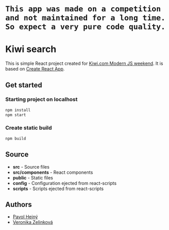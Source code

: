 # `This app was made on a competition and not maintained for a long time. So expect a very pure code quality.`


# Kiwi search

This is simple React project created for [Kiwi.com Modern JS weekend](https://jsweekend.cz/). It is based on [Create React App](https://github.com/facebook/create-react-app).

## Get started


### Starting project on localhost

```bash
npm install
npm start
```


### Create static build

```bash
npm build
```


## Source

- **src** - Source files
- **src/components** - React components
- **public** - Static files
- **config** - Configuration ejected from react-scripts
- **scripts** - Scripts ejected from react-scripts


## Authors

- [Pavol Hejný](https://www.pavolhejny.com/)
- [Veronika Zelinková](http://www.vzelinkova.xyz/)

